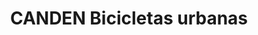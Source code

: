 ---
title: "CANDEN Bicicletas urbanas"
url: /chivilcoy/canden-bicicletas-urbanas/
shop: bicicleta
---